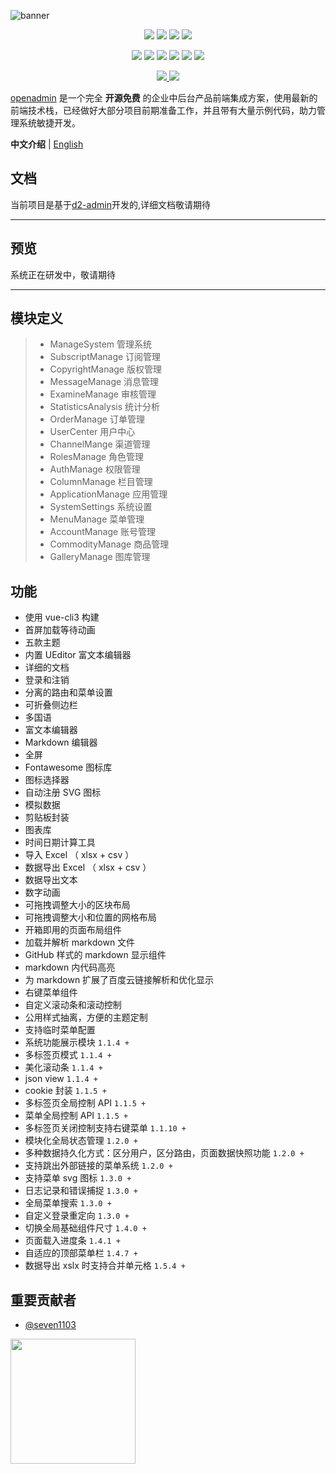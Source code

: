![banner](https://raw.githubusercontent.com/FairyEver/d2-admin/master/doc/image/banner.png)
<p align="center">
  <a><img src="https://img.shields.io/github/release/d2-projects/d2-admin.svg"/></a>
  <a><img src="https://img.shields.io/npm/v/@d2-admin/ice-scaffold.svg"/></a>
  <a><img src="https://img.shields.io/github/last-commit/d2-projects/d2-admin.svg"/></a>
  <a><img src="https://img.shields.io/badge/code_style-standard-brightgreen.svg"/></a>
</p>

<p align="center">
	<a><img src="https://img.shields.io/github/issues/d2-projects/d2-admin.svg"/></a>
	<a><img src="https://img.shields.io/github/issues-closed/d2-projects/d2-admin.svg"/></a>
	<a><img src="https://img.shields.io/github/issues-pr/d2-projects/d2-admin.svg"/></a>
	<a><img src="https://img.shields.io/github/issues-pr-closed/d2-projects/d2-admin.svg"/></a>
	<a><img src="https://img.shields.io/github/forks/d2-projects/d2-admin.svg"/></a>
	<a><img src="https://img.shields.io/github/stars/d2-projects/d2-admin.svg"/></a>
</p>

<p align="center">
	<a href="https://www.travis-ci.org/d2-projects/d2-admin">
		<img src="https://www.travis-ci.org/d2-projects/d2-admin.svg?branch=master"/>
	</a>
	<a href="https://app.netlify.com/sites/d2-admin/deploys">
		<img src="https://api.netlify.com/api/v1/badges/a5dd4bbd-da3f-4145-98a9-8012577bdcf5/deploy-status"/>
	</a>
</p>

[openadmin](https://github.com/d2-projects/d2-admin) 是一个完全 **开源免费** 的企业中后台产品前端集成方案，使用最新的前端技术栈，已经做好大部分项目前期准备工作，并且带有大量示例代码，助力管理系统敏捷开发。

**中文介绍** | [English](https://github.com/d2-projects/d2-admin)

## 文档
<!-- [文档](https://doc.d2admin.fairyever.com) -->
当前项目是基于[d2-admin](https://doc.d2admin.fairyever.com)开发的,详细文档敬请期待
*****

## 预览
系统正在研发中，敬请期待
*****

## 模块定义

> *  ManageSystem                     管理系统
> *  SubscriptManage                  订阅管理
> *  CopyrightManage                  版权管理
> *  MessageManage                    消息管理
> *  ExamineManage                    审核管理
> *  StatisticsAnalysis               统计分析
> *  OrderManage                      订单管理
> *  UserCenter                       用户中心
> *  ChannelMange                     渠道管理
> *  RolesManage                      角色管理
> *  AuthManage                       权限管理    
> *  ColumnManage                     栏目管理
> *  ApplicationManage                应用管理
> *  SystemSettings                   系统设置
> *  MenuManage                       菜单管理
> *  AccountManage                    账号管理
> *  CommodityManage                  商品管理
> *  GalleryManage                    图库管理

## 功能

* 使用 vue-cli3 构建
* 首屏加载等待动画
* 五款主题
* 内置 UEditor 富文本编辑器
* 详细的文档
* 登录和注销
* 分离的路由和菜单设置
* 可折叠侧边栏
* 多国语
* 富文本编辑器
* Markdown 编辑器
* 全屏
* Fontawesome 图标库
* 图标选择器
* 自动注册 SVG 图标
* 模拟数据
* 剪贴板封装
* 图表库
* 时间日期计算工具
* 导入 Excel （ xlsx + csv ）
* 数据导出 Excel （ xlsx + csv ）
* 数据导出文本
* 数字动画
* 可拖拽调整大小的区块布局
* 可拖拽调整大小和位置的网格布局
* 开箱即用的页面布局组件
* 加载并解析 markdown 文件
* GitHub 样式的 markdown 显示组件
* markdown 内代码高亮
* 为 markdown 扩展了百度云链接解析和优化显示
* 右键菜单组件
* 自定义滚动条和滚动控制
* 公用样式抽离，方便的主题定制
* 支持临时菜单配置
* 系统功能展示模块 `1.1.4 +`
* 多标签页模式 `1.1.4 +`
* 美化滚动条 `1.1.4 +`
* json view `1.1.4 +`
* cookie 封装 `1.1.5 +`
* 多标签页全局控制 API `1.1.5 +`
* 菜单全局控制 API `1.1.5 +`
* 多标签页关闭控制支持右键菜单 `1.1.10 +`
* 模块化全局状态管理 `1.2.0 +`
* 多种数据持久化方式：区分用户，区分路由，页面数据快照功能 `1.2.0 +`
* 支持跳出外部链接的菜单系统 `1.2.0 +`
* 支持菜单 svg 图标 `1.3.0 +`
* 日志记录和错误捕捉 `1.3.0 +`
* 全局菜单搜索 `1.3.0 +`
* 自定义登录重定向 `1.3.0 +`
* 切换全局基础组件尺寸 `1.4.0 +`
* 页面载入进度条 `1.4.1 +`
* 自适应的顶部菜单栏 `1.4.7 +`
* 数据导出 xslx 时支持合并单元格 `1.5.4 +`

## 重要贡献者
* [@seven1103](https://github.com/seven1103)

<a href="https://github.com/d2-projects/d2-admin" target="_blank"><img src="https://raw.githubusercontent.com/FairyEver/d2-admin/master/doc/image/d2-admin@2x.png" width="200"></a>